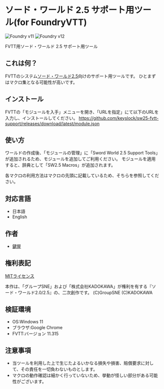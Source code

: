 # ソード・ワールド 2.5 サポート用ツール(for FoundryVTT)

![Foundry v11](https://img.shields.io/badge/foundry-v11-green)
![Foundry v12](https://img.shields.io/badge/foundry-v12-green)

FVTT用ソード・ワールド 2.5 サポート用ツール

## これは何？
FVTTのシステム[ソード・ワールド2.5](https://github.com/jeannjeann/sw25-fvtt)向けのサポート用ツールです。
ひとまずはマクロ集となる可能性が高いです。

## インストール
FVTTの「モジュールを入手」メニューを開き、「URLを指定」にて以下のURLを入力し、インストールしてください。
https://github.com/keyslock/sw25-fvtt-support/releases/download/latest/module.json

## 使い方
ワールドの作成後、「モジュールの管理」に「Sword World 2.5 Support Tools」が追加されるため、モジュールを追加してご利用ください。
モジュールを適用すると、辞典として「SW2.5 Macros」が追加されます。

各マクロの利用方法はマクロの先頭に記載しているため、そちらを参照してください。

## 対応言語
- 日本語
- English

## 作者
- [鍵屋](https://github.com/keyslock)

## 権利表記
[MITライセンス](LICENSE.txt)

本作は、「グループSNE」および「株式会社KADOKAWA」が権利を有する『ソード・ワールド2.0/2.5』の、二次創作です。 (C)GroupSNE (C)KADOKAWA

## 検証環境
- OS:Windows 11
- ブラウザ:Google Chrome
- FVTT:バージョン 11.315

## 注意事項
- 当ツールを利用した上で生じたよるいかなる損失や損害、賠償要求に対して、その責任を一切負わないものとします。
- マクロの動作確認は細かく行っていないため、挙動が怪しい部分がある可能性がございます。
